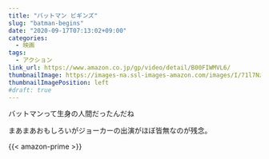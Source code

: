 ```yaml
---
title: "バットマン ビギンズ"
slug: "batman-begins"
date: "2020-09-17T07:13:02+09:00"
categories:
  - 映画
tags:
  - アクション
link_url: https://www.amazon.co.jp/gp/video/detail/B00FIWMVL6/
thumbnailImage: https://images-na.ssl-images-amazon.com/images/I/71l7Nzm0BQL._SX300_.jpg
thumbnailImagePosition: left
#draft: true
---
```

バットマンって生身の人間だったんだね
<!--more-->
まあまあおもしろいがジョーカーの出演がほぼ皆無なのが残念。

{{< amazon-prime >}}
